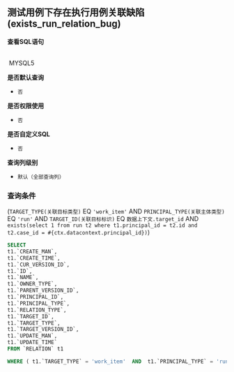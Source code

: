 ## 测试用例下存在执行用例关联缺陷(exists_run_relation_bug) <!-- {docsify-ignore-all} -->



<p class="panel-title"><b>查看SQL语句</b></p>
<br>

<el-row>
&nbsp;<el-tag @click="MYSQL5 = true">MYSQL5</el-tag>
</el-row>

<br>
<p class="panel-title"><b>是否默认查询</b></p>

* `否`

<p class="panel-title"><b>是否权限使用</b></p>

* `否`

<p class="panel-title"><b>是否自定义SQL</b></p>

* `否`

<p class="panel-title"><b>查询列级别</b></p>

* `默认（全部查询列）`



### 查询条件

(`TARGET_TYPE(关联目标类型)` EQ `'work_item'` AND `PRINCIPAL_TYPE(关联主体类型)` EQ `'run'` AND `TARGET_ID(关联目标标识)` EQ `数据上下文.target_id` AND `exists(select 1 from run t2 where t1.principal_id = t2.id and t2.case_id = #{ctx.datacontext.principal_id})`)





<el-dialog v-model="MYSQL5" title="MYSQL5">

```sql
SELECT
t1.`CREATE_MAN`,
t1.`CREATE_TIME`,
t1.`CUR_VERSION_ID`,
t1.`ID`,
t1.`NAME`,
t1.`OWNER_TYPE`,
t1.`PARENT_VERSION_ID`,
t1.`PRINCIPAL_ID`,
t1.`PRINCIPAL_TYPE`,
t1.`RELATION_TYPE`,
t1.`TARGET_ID`,
t1.`TARGET_TYPE`,
t1.`TARGET_VERSION_ID`,
t1.`UPDATE_MAN`,
t1.`UPDATE_TIME`
FROM `RELATION` t1 

WHERE ( t1.`TARGET_TYPE` = 'work_item'  AND  t1.`PRINCIPAL_TYPE` = 'run'  AND  t1.`TARGET_ID` = #{ctx.datacontext.target_id}  AND  exists(select 1 from run t2 where t1.principal_id = t2.id and t2.case_id = #{ctx.datacontext.principal_id}) )
```

</el-dialog>

<script>
 const { createApp } = Vue
  createApp({
    data() {
      return {
                MYSQL5 : false
        
      }
    },
    methods: {
    }
  }).use(ElementPlus).mount('#app')
</script>